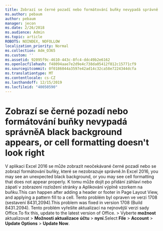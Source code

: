 ```yaml
---
title: Zobrazí se černé pozadí nebo formátování buňky nevypadá správně
ms.author: pebaum
author: pebaum
manager: jecon
ms.date: 2/26/2018
ms.audience: Admin
ms.topic: article
ROBOTS: NOINDEX, NOFOLLOW
localization_priority: Normal
ms.collection: Adm_O365
ms.custom: ''
ms.assetid: 92095f9c-4610-443c-8fc4-ddc49b2e6162
ms.openlocfilehash: f48094aae7e2d9e4c738da05412f812c15771cf9
ms.sourcegitcommit: 0f0186044a3597e42ad14c32ca58e7224344dcfa
ms.translationtype: MT
ms.contentlocale: cs-CZ
ms.lasthandoff: 12/15/2019
ms.locfileid: "40050590"
---
```

# <a name="a-black-background-appears-or-cell-formatting-doesnt-look-right"></a><span data-ttu-id="254f9-102">Zobrazí se černé pozadí nebo formátování buňky nevypadá správně</span><span class="sxs-lookup"><span data-stu-id="254f9-102">A black background appears, or cell formatting doesn't look right</span></span>

<span data-ttu-id="254f9-103">V aplikaci Excel 2016 se může zobrazit neočekávané černé pozadí nebo se zobrazí formátování buňky, které se nezobrazuje správně.</span><span class="sxs-lookup"><span data-stu-id="254f9-103">In Excel 2016, you may see an unexpected black background, or you may see cell formatting that does not appear properly.</span></span> <span data-ttu-id="254f9-104">K tomu může dojít po přidání záhlaví nebo zápatí v zobrazení rozložení stránky a Aplikování výplně vzorkem na buňku.</span><span class="sxs-lookup"><span data-stu-id="254f9-104">This can happen after adding a header or footer in Page Layout View, and applying a pattern fill to a cell.</span></span> <span data-ttu-id="254f9-105">Tento problém byl opraven ve verzi 1708 (sestavení 8431,2094).</span><span class="sxs-lookup"><span data-stu-id="254f9-105">This problem was fixed in version 1708 (Build 8431.2094).</span></span> <span data-ttu-id="254f9-106">Tento problém vyřešíte aktualizací na nejnovější verzi sady Office.</span><span class="sxs-lookup"><span data-stu-id="254f9-106">To fix this, update to the latest version of Office.</span></span> <span data-ttu-id="254f9-107">\> Vyberte **možnost** aktualizovat \> **Možnosti aktualizace** **účtu** \> **nyní**.</span><span class="sxs-lookup"><span data-stu-id="254f9-107">Select **File** \> **Account** \> **Update Options** \> **Update Now**.</span></span>
  

